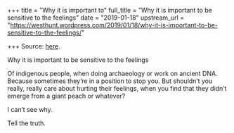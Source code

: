 +++
title = "Why it is important to"
full_title = "Why it is important to be sensitive to the feelings"
date = "2019-01-18"
upstream_url = "https://westhunt.wordpress.com/2019/01/18/why-it-is-important-to-be-sensitive-to-the-feelings/"

+++
Source: [here](https://westhunt.wordpress.com/2019/01/18/why-it-is-important-to-be-sensitive-to-the-feelings/).

Why it is important to be sensitive to the feelings

Of indigenous people, when doing archaeology or work on ancient DNA.
Because sometimes they’re in a position to stop you. But shouldn’t you
really, really care about hurting their feelings, when you find that
they didn’t emerge from a giant peach or whatever?

I can’t see why.

Tell the truth.



